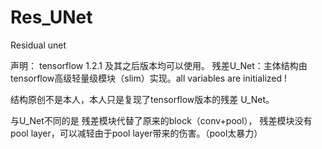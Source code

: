 # Res_UNet
Residual unet

声明： tensorflow 1.2.1 及其之后版本均可以使用。
残差U_Net：主体结构由tensorflow高级轻量级模块（slim）实现。all variables are initialized ! 

结构原创不是本人，本人只是复现了tensorflow版本的残差 U_Net。

与U_Net不同的是 残差模块代替了原来的block（conv+pool），
残差模块没有pool layer，可以减轻由于pool layer带来的伤害。（pool太暴力）
